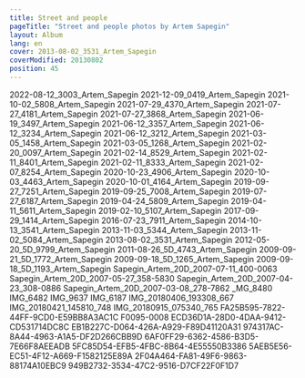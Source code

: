 ```yaml
---
title: Street and people
pageTitle: "Street and people photos by Artem Sapegin"
layout: Album
lang: en
cover: 2013-08-02_3531_Artem_Sapegin
coverModified: 20130802
position: 45
---
```


2022-08-12_3003_Artem_Sapegin
2021-12-09_0419_Artem_Sapegin
2021-10-02_5808_Artem_Sapegin
2021-07-29_4370_Artem_Sapegin
2021-07-27_4181_Artem_Sapegin
2021-07-27_3868_Artem_Sapegin
2021-06-19_3497_Artem_Sapegin
2021-06-12_3357_Artem_Sapegin
2021-06-12_3234_Artem_Sapegin
2021-06-12_3212_Artem_Sapegin
2021-03-05_1458_Artem_Sapegin
2021-03-05_1268_Artem_Sapegin
2021-02-20_0097_Artem_Sapegin
2021-02-14_8529_Artem_Sapegin
2021-02-11_8401_Artem_Sapegin
2021-02-11_8333_Artem_Sapegin
2021-02-07_8254_Artem_Sapegin
2020-10-23_4906_Artem_Sapegin
2020-10-03_4463_Artem_Sapegin
2020-10-01_4164_Artem_Sapegin
2019-09-27_7251_Artem_Sapegin
2019-09-25_7008_Artem_Sapegin
2019-07-27_6187_Artem_Sapegin
2019-04-24_5809_Artem_Sapegin
2019-04-11_5611_Artem_Sapegin
2019-02-10_5107_Artem_Sapegin
2017-09-29_1414_Artem_Sapegin
2016-07-23_7911_Artem_Sapegin
2014-10-13_3541_Artem_Sapegin
2013-11-03_5344_Artem_Sapegin
2013-11-02_5084_Artem_Sapegin
2013-08-02_3531_Artem_Sapegin
2012-05-20_5D_9799_Artem_Sapegin
2011-08-26_5D_4743_Artem_Sapegin
2009-09-21_5D_1772_Artem_Sapegin
2009-09-18_5D_1265_Artem_Sapegin
2009-09-18_5D_1193_Artem_Sapegin
Sapegin_Artem_20D_2007-07-11_400-0063
Sapegin_Artem_20D_2007-05-27_358-5830
Sapegin_Artem_20D_2007-04-23_308-0886
Sapegin_Artem_20D_2007-03-08_278-7862
_MG_8480
IMG_6482
IMG_9637
IMG_6187
IMG_20180406_193308_667
IMG_20180421_145810_748
IMG_20180915_075340_765
FA25B595-7822-44FF-9CD0-E59BB8A3AC1C
F0095-0008
ECD36D1A-28D0-4DAA-9412-CD531714DC8C
EB1B227C-D064-426A-A929-F89D41120A31
974317AC-8A44-4963-A1A5-DF2D266CBB9D
6AF0FF29-6362-4586-B3D5-7E66F8AEEADB
5FC85D54-EFB5-4FBC-8B64-4E55550B3386
5AEB5E56-EC51-4F12-A669-F1582125E89A
2F04A464-FA81-49F6-9863-88174A10EBC9
949B2732-3534-47C2-9516-D7CF22F0F1D7
